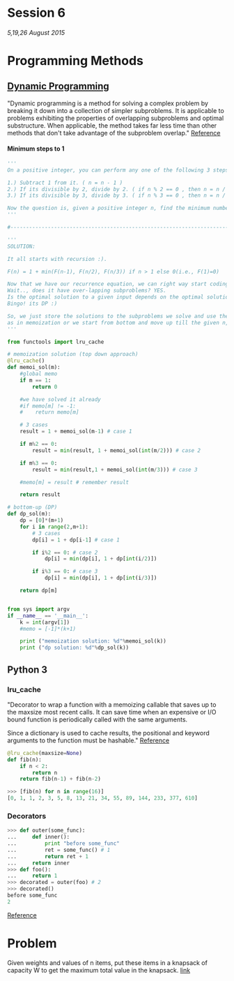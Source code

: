 # Session 6

###### 5,19,26 August 2015


Programming Methods
===================

## [Dynamic Programming](https://www.codechef.com/wiki/tutorial-dynamic-programming)

"Dynamic programming is a method for solving a complex problem by breaking it down into a collection of simpler subproblems. It is applicable to problems exhibiting the properties of overlapping subproblems and optimal substructure. When applicable, the method takes far less time than other methods that don't take advantage of the subproblem overlap." [Reference](https://en.wikipedia.org/wiki/Dynamic_programming)

#### Minimum steps to 1

```python
'''
On a positive integer, you can perform any one of the following 3 steps.

1.) Subtract 1 from it. ( n = n - 1 )
2.) If its divisible by 2, divide by 2. ( if n % 2 == 0 , then n = n / 2  )
3.) If its divisible by 3, divide by 3. ( if n % 3 == 0 , then n = n / 3  )

Now the question is, given a positive integer n, find the minimum number of steps that takes n to 1.
'''

#---------------------------------------------------------------------------------------------#

'''
SOLUTION:

It all starts with recursion :).

F(n) = 1 + min(F(n-1), F(n/2), F(n/3)) if n > 1 else 0(i.e., F(1)=0)

Now that we have our recurrence equation, we can right way start coding the recursion.
Wait.., does it have over-lapping subproblems? YES.
Is the optimal solution to a given input depends on the optimal solution of its subproblems? Yes.
Bingo! its DP :)

So, we just store the solutions to the subproblems we solve and use them later on,
as in memoization or we start from bottom and move up till the given n, as in dp.
'''

from functools import lru_cache

# memoization solution (top down approach)
@lru_cache()
def memoi_sol(m):
    #global memo
    if m == 1:
        return 0

    #we have solved it already
    #if memo[m] != -1:
    #    return memo[m]

    # 3 cases
    result = 1 + memoi_sol(m-1) # case 1

    if m%2 == 0:
        result = min(result, 1 + memoi_sol(int(m/2))) # case 2

    if m%3 == 0:
        result = min(result,1 + memoi_sol(int(m/3))) # case 3

    #memo[m] = result # remember result

    return result

# bottom-up (DP)
def dp_sol(m):
    dp = [0]*(m+1)
    for i in range(2,m+1):
        # 3 cases
        dp[i] = 1 + dp[i-1] # case 1

        if i%2 == 0: # case 2
            dp[i] = min(dp[i], 1 + dp[int(i/2)])

        if i%3 == 0: # case 3
            dp[i] = min(dp[i], 1 + dp[int(i/3)])

    return dp[m]


from sys import argv
if __name__ == '__main__':
    k = int(argv[1])
    #memo = [-1]*(k+1)

    print ("memoization solution: %d"%memoi_sol(k))
    print ("dp solution: %d"%dp_sol(k))

```

## Python 3

### lru_cache

"Decorator to wrap a function with a memoizing callable that saves up to the maxsize most recent calls. It can save time when an expensive or I/O bound function is periodically called with the same arguments.

Since a dictionary is used to cache results, the positional and keyword arguments to the function must be hashable." [Reference](https://docs.python.org/3/library/functools.html#functools.lru_cache)

```python
@lru_cache(maxsize=None)
def fib(n):
    if n < 2:
        return n
    return fib(n-1) + fib(n-2)

>>> [fib(n) for n in range(16)]
[0, 1, 1, 2, 3, 5, 8, 13, 21, 34, 55, 89, 144, 233, 377, 610]
```

### Decorators

```python
>>> def outer(some_func):
...     def inner():
...         print "before some_func"
...         ret = some_func() # 1
...         return ret + 1
...     return inner
>>> def foo():
...     return 1
>>> decorated = outer(foo) # 2
>>> decorated()
before some_func
2
``` 

[Reference](http://simeonfranklin.com/blog/2012/jul/1/python-decorators-in-12-steps/#_9_decorators)

Problem
=======

Given weights and values of n items, put these items in a knapsack of capacity W to get the maximum total value in the knapsack. [link](http://www.geeksforgeeks.org/dynamic-programming-set-10-0-1-knapsack-problem/)
